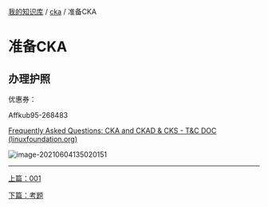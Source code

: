 [我的知识库](../README.md) / [cka](zz_gneratered_mdi.md) / 准备CKA

# 准备CKA

## 办理护照

优惠券：

Affkub95-268483

[Frequently Asked Questions: CKA and CKAD & CKS - T&C DOC (linuxfoundation.org)](https://docs.linuxfoundation.org/tc-docs/certification/faq-cka-ckad-cks#what-are-the-id-requirements-to-take-the-exam)

![image-20210604135020151](https://fs.poneding.com/images/image-20210604135020151.png)

---
[上篇：001](001.md)

[下篇：考题](tasks.md)
